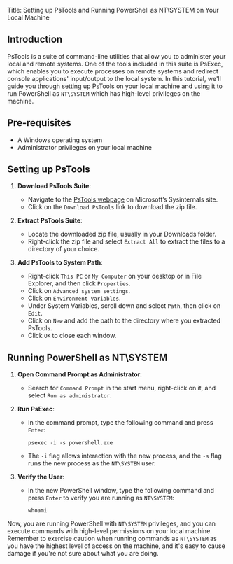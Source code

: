 Title: Setting up PsTools and Running PowerShell as NT\SYSTEM on Your Local Machine

## Introduction
PsTools is a suite of command-line utilities that allow you to administer your local and remote systems. One of the tools included in this suite is PsExec, which enables you to execute processes on remote systems and redirect console applications' input/output to the local system. In this tutorial, we'll guide you through setting up PsTools on your local machine and using it to run PowerShell as `NT\SYSTEM` which has high-level privileges on the machine.

## Pre-requisites
- A Windows operating system
- Administrator privileges on your local machine

## Setting up PsTools

1. **Download PsTools Suite**:
   - Navigate to the [PsTools webpage](https://docs.microsoft.com/en-us/sysinternals/downloads/pstools) on Microsoft’s Sysinternals site.
   - Click on the `Download PsTools` link to download the zip file.

2. **Extract PsTools Suite**:
   - Locate the downloaded zip file, usually in your Downloads folder.
   - Right-click the zip file and select `Extract All` to extract the files to a directory of your choice.

3. **Add PsTools to System Path**:
   - Right-click `This PC` or `My Computer` on your desktop or in File Explorer, and then click `Properties`.
   - Click on `Advanced system settings`.
   - Click on `Environment Variables`.
   - Under System Variables, scroll down and select `Path`, then click on `Edit`.
   - Click on `New` and add the path to the directory where you extracted PsTools.
   - Click `OK` to close each window.

## Running PowerShell as NT\SYSTEM

1. **Open Command Prompt as Administrator**:
   - Search for `Command Prompt` in the start menu, right-click on it, and select `Run as administrator`.

2. **Run PsExec**:
   - In the command prompt, type the following command and press `Enter`:
     ```shell
     psexec -i -s powershell.exe
     ```
   - The `-i` flag allows interaction with the new process, and the `-s` flag runs the new process as the `NT\SYSTEM` user.

3. **Verify the User**:
   - In the new PowerShell window, type the following command and press `Enter` to verify you are running as `NT\SYSTEM`:
     ```shell
     whoami
     ```

Now, you are running PowerShell with `NT\SYSTEM` privileges, and you can execute commands with high-level permissions on your local machine. Remember to exercise caution when running commands as `NT\SYSTEM` as you have the highest level of access on the machine, and it's easy to cause damage if you're not sure about what you are doing.
